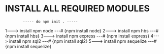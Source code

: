# INSTALL ALL REQUIRED MODULES
            ----- do npm init . -----
1---> install npm node ---# {npm install node}
2---> install npm hbs ---# {npm install hbs}
3---> install npm express ---# {npm install express}
4---> install npm sql2 ---# {npm install sql2}
5---> install npm sequelize ---# {npm install sequelize}